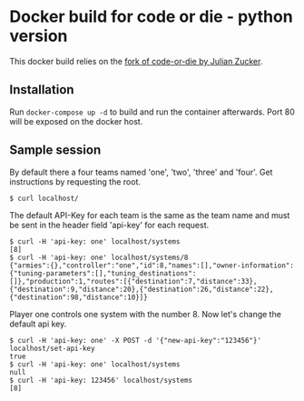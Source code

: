 # Docker build for code or die - python version

This docker build relies on the
[fork of code-or-die by Julian Zucker](https://github.com/julian-zucker/code-or-die.git).

## Installation

Run ``docker-compose up -d`` to build and run the container 
afterwards. Port 80 will be exposed on the docker host.

## Sample session

By default there a four teams named 'one', 'two', 'three' and 'four'. Get instructions
by requesting the root.

    $ curl localhost/

The default API-Key for each team is the same as the team name and must be sent in 
the header field 'api-key' for each request.

    $ curl -H 'api-key: one' localhost/systems
    [8]
    $ curl -H 'api-key: one' localhost/systems/8
    {"armies":{},"controller":"one","id":8,"names":[],"owner-information":{"tuning-parameters":[],"tuning_destinations":[]},"production":1,"routes":[{"destination":7,"distance":33},{"destination":9,"distance":20},{"destination":26,"distance":22},{"destination":98,"distance":10}]}

Player one controls one system with the number 8. Now let's change the default
api key.

    $ curl -H 'api-key: one' -X POST -d '{"new-api-key":"123456"}' localhost/set-api-key    
    true    
    $ curl -H 'api-key: one' localhost/systems    
    null    
    $ curl -H 'api-key: 123456' localhost/systems
    [8]
